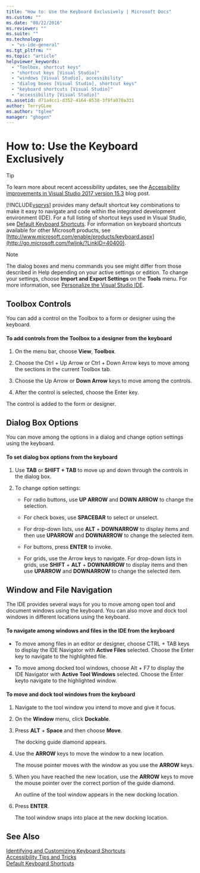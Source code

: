 ```yaml
---
title: "How to: Use the Keyboard Exclusively | Microsoft Docs"
ms.custom: ""
ms.date: "08/22/2016"
ms.reviewer: ""
ms.suite: ""
ms.technology: 
  - "vs-ide-general"
ms.tgt_pltfrm: ""
ms.topic: "article"
helpviewer_keywords: 
  - "Toolbox, shortcut keys"
  - "shortcut keys [Visual Studio]"
  - "windows [Visual Studio], accessibility"
  - "dialog boxes [Visual Studio], shortcut keys"
  - "keyboard shortcuts [Visual Studio]"
  - "accessibility [Visual Studio]"
ms.assetid: d71a4cc1-d352-4164-8538-3f9fa070a331
author: TerryGLee
ms.author: "tglee"
manager: "ghogen"
---
```

# How to: Use the Keyboard Exclusively
> [!TIP]
> To learn more about recent accessibility updates, see the [Accessibility improvements in Visual Studio 2017 version 15.3](https://blogs.msdn.microsoft.com/visualstudio/2017/08/14/accessibility-improvements-in-visual-studio-2017-version-15-3/) blog post.

[!INCLUDE[vsprvs](../../code-quality/includes/vsprvs_md.md)] provides many default shortcut key combinations to make it easy to navigate and code within the integrated development environment (IDE). For a full listing of shortcut keys used in Visual Studio, see [Default Keyboard Shortcuts](../../ide/default-keyboard-shortcuts-in-visual-studio.md). For information on keyboard shortcuts available for other Microsoft products, see [http://www.microsoft.com/enable/products/keyboard.aspx](http://go.microsoft.com/fwlink/?LinkID=40400).  

> [!NOTE]
>  The dialog boxes and menu commands you see might differ from those described in Help depending on your active settings or edition. To change your settings, choose **Import and Export Settings** on the **Tools** menu. For more information, see [Personalize the Visual Studio IDE](../../ide/personalizing-the-visual-studio-ide.md).  

## Toolbox Controls  
 You can add a control on the Toolbox to a form or designer using the keyboard.  

#### To add controls from the Toolbox to a designer from the keyboard  

1.  On the menu bar, choose **View**, **Toolbox**.  

2.  Choose the Ctrl + Up Arrow or Ctrl + Down Arrow keys to move among the sections in the current Toolbox tab.  

3.  Choose the Up Arrow or **Down Arrow** keys to move among the controls.  

4.  After the control is selected, choose the Enter key.  

 The control is added to the form or designer.  

## Dialog Box Options  
 You can move among the options in a dialog and change option settings using the keyboard.  

#### To set dialog box options from the keyboard  

1.  Use **TAB** or **SHIFT + TAB** to move up and down through the controls in the dialog box.  

2.  To change option settings:  

    -   For radio buttons, use **UP ARROW** and **DOWN ARROW** to change the selection.  

    -   For check boxes, use **SPACEBAR** to select or unselect.  

    -   For drop-down lists, use **ALT** + **DOWNARROW** to display items and then use **UPARROW** and **DOWNARROW** to change the selected item.  

    -   For buttons, press **ENTER** to invoke.  

    -   For grids, use the Arrow keys to navigate. For drop-down lists in grids, use **SHIFT** + **ALT** + **DOWNARROW** to display items and then use **UPARROW** and **DOWNARROW** to change the selected item.  

## Window and File Navigation  
 The IDE provides several ways for you to move among open tool and document windows using the keyboard. You can also move and dock tool windows in different locations using the keyboard.  

#### To navigate among windows and files in the IDE from the keyboard  

-   To move among files in an editor or designer, choose CTRL + TAB keys to display the IDE Navigator with **Active Files** selected. Choose the Enter key to navigate to the highlighted file.  

-   To move among docked tool windows, choose Alt + F7 to display the IDE Navigator with **Active Tool Windows** selected. Choose the Enter keyto navigate to the highlighted window.  

#### To move and dock tool windows from the keyboard  

1.  Navigate to the tool window you intend to move and give it focus.  

2.  On the **Window** menu, click **Dockable**.  

3.  Press **ALT** + **Space** and then choose **Move**.  

     The docking guide diamond appears.  

4.  Use the **ARROW** keys to move the window to a new location.  

     The mouse pointer moves with the window as you use the **ARROW** keys.  

5.  When you have reached the new location, use the **ARROW** keys to move the mouse pointer over the correct portion of the guide diamond.  

     An outline of the tool window appears in the new docking location.  

6.  Press **ENTER**.  

     The tool window snaps into place at the new docking location.  

## See Also  
 [Identifying and Customizing Keyboard Shortcuts](../../ide/identifying-and-customizing-keyboard-shortcuts-in-visual-studio.md)   
 [Accessibility Tips and Tricks](../../ide/reference/accessibility-tips-and-tricks.md)   
 [Default Keyboard Shortcuts](../../ide/default-keyboard-shortcuts-in-visual-studio.md)
